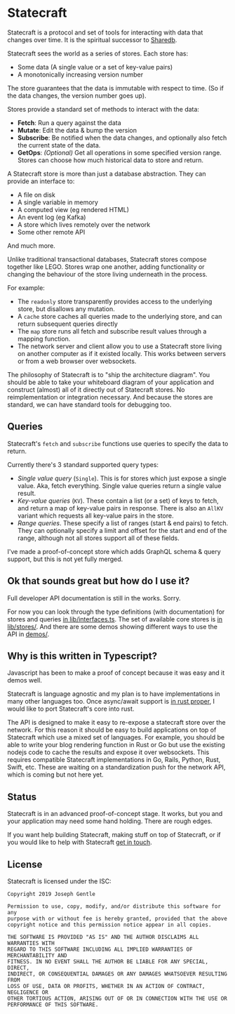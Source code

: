# Statecraft

Statecraft is a protocol and set of tools for interacting with data that changes over time. It is the spiritual successor to [Sharedb](https://github.com/share/sharedb).

Statecraft sees the world as a series of stores. Each store has:

- Some data (A single value or a set of key-value pairs)
- A monotonically increasing version number

The store guarantees that the data is immutable with respect to time. (So if the data changes, the version number goes up).

Stores provide a standard set of methods to interact with the data:

- **Fetch**: Run a query against the data
- **Mutate**: Edit the data & bump the version
- **Subscribe**: Be notified when the data changes, and optionally also fetch the current state of the data.
- **GetOps**: *(Optional)* Get all operations in some specified version range. Stores can choose how much historical data to store and return.

A Statecraft store is more than just a database abstraction. They can provide an interface to:

- A file on disk
- A single variable in memory
- A computed view (eg rendered HTML)
- An event log (eg Kafka)
- A store which lives remotely over the network
- Some other remote API

And much more.

Unlike traditional transactional databases, Statecraft stores compose together like LEGO. Stores wrap one another, adding functionality or changing the behaviour of the store living underneath in the process.

For example:

- The `readonly` store transparently provides access to the underlying store, but disallows any mutation.
- A `cache` store caches all queries made to the underlying store, and can return subsequent queries directly
- The `map` store runs all fetch and subscribe result values through a mapping function.
- The network server and client allow you to use a Statecraft store living on another computer as if it existed locally. This works between servers or from a web browser over websockets.

The philosophy of Statecraft is to "ship the architecture diagram". You should be able to take your whiteboard diagram of your application and construct (almost) all of it directly out of Statecraft stores. No reimplementation or integration necessary. And because the stores are standard, we can have standard tools for debugging too.


## Queries

Statecraft's `fetch` and `subscribe` functions use queries to specify the data to return.

Currently there's 3 standard supported query types:

- *Single value query* (`Single`). This is for stores which just expose a single value. Aka, fetch everything. Single value queries return a single value result.
- *Key-value queries* (`KV`). These contain a list (or a set) of keys to fetch, and return a map of key-value pairs in response. There is also an `AllKV` variant which requests all key-value pairs in the store.
- *Range queries*. These specify a list of ranges (start & end pairs) to fetch. They can optionally specify a limit and offset for the start and end of the range, although not all stores support all of these fields.

I've made a proof-of-concept store which adds GraphQL schema & query support, but this is not yet fully merged.


## Ok that sounds great but how do I use it?

Full developer API documentation is still in the works. Sorry.

For now you can look through the type definitions (with documentation) for stores and queries [in lib/interfaces.ts](https://github.com/josephg/statecraft/blob/master/core/lib/interfaces.ts). The set of available core stores is [in lib/stores/](https://github.com/josephg/statecraft/tree/master/core/lib/stores). And there are some demos showing different ways to use the API in [demos/](https://github.com/josephg/statecraft/tree/master/demos).


## Why is this written in Typescript?

Javascript has been to make a proof of concept because it was easy and it demos well.

Statecraft is language agnostic and my plan is to have implementations in many other languages too. Once async/await support is [in rust proper](https://areweasyncyet.rs), I would like to port Statecraft's core into rust.

The API is designed to make it easy to re-expose a statecraft store over the network. For this reason it should be easy to build applications on top of Statecraft which use a mixed set of languages. For example, you should be able to write your blog rendering function in Rust or Go but use the existing nodejs code to cache the results and expose it over websockets. This requires compatible Statecraft implementations in Go, Rails, Python, Rust, Swift, etc. These are waiting on a standardization push for the network API, which is coming but not here yet.


## Status

Statecraft is in an advanced proof-of-concept stage. It works, but you and your application may need some hand holding. There are rough edges.

If you want help building Statecraft, making stuff on top of Statecraft, or if you would like to help with Statecraft [get in touch](mailto:me@josephg.com).


## License

Statecraft is licensed under the ISC:

```
Copyright 2019 Joseph Gentle

Permission to use, copy, modify, and/or distribute this software for any
purpose with or without fee is hereby granted, provided that the above
copyright notice and this permission notice appear in all copies.

THE SOFTWARE IS PROVIDED "AS IS" AND THE AUTHOR DISCLAIMS ALL WARRANTIES WITH
REGARD TO THIS SOFTWARE INCLUDING ALL IMPLIED WARRANTIES OF MERCHANTABILITY AND
FITNESS. IN NO EVENT SHALL THE AUTHOR BE LIABLE FOR ANY SPECIAL, DIRECT,
INDIRECT, OR CONSEQUENTIAL DAMAGES OR ANY DAMAGES WHATSOEVER RESULTING FROM
LOSS OF USE, DATA OR PROFITS, WHETHER IN AN ACTION OF CONTRACT, NEGLIGENCE OR
OTHER TORTIOUS ACTION, ARISING OUT OF OR IN CONNECTION WITH THE USE OR
PERFORMANCE OF THIS SOFTWARE.
```
